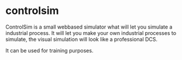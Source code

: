 # controlsim


ControlSim is a small webbased simulator what will let you simulate a industrial process.
It will let you make your own industrial processes to simulate, the visual simulation will look like a professional DCS.

It can be used for training purposes.
